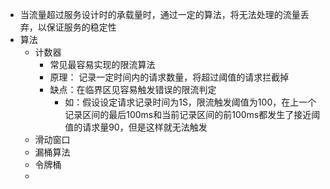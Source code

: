 - 当流量超过服务设计时的承载量时，通过一定的算法，将无法处理的流量丢弃，以保证服务的稳定性
- 算法
	- 计数器
		- 常见最容易实现的限流算法
		- 原理： 记录一定时间内的请求数量，将超过阈值的请求拦截掉
		- 缺点：在临界区见容易触发错误的限流判定
			- 如：假设设定请求记录时间为1S，限流触发阈值为100，在上一个记录区间的最后100ms和当前记录区间的前100ms都发生了接近阈值的请求量90，但是这样就无法触发
	- 滑动窗口
	- 漏桶算法
	- 令牌桶
	-